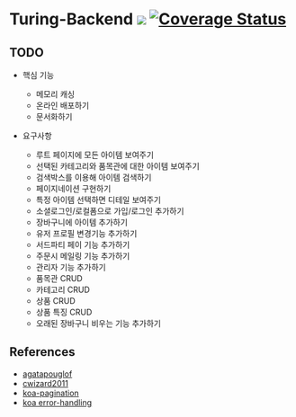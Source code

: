 # Turing-Backend ![](https://api.travis-ci.org/Yangeok/turing-back.svg?branch=master) [![Coverage Status](https://coveralls.io/repos/github/Yangeok/turing-back/badge.svg?branch=master)](https://coveralls.io/github/Yangeok/turing-back?branch=master)

## TODO

- 핵심 기능

  - 메모리 캐싱
  - 온라인 배포하기
  - 문서화하기

- 요구사항
  - 루트 페이지에 모든 아이템 보여주기
  - 선택된 카테고리와 품목관에 대한 아이템 보여주기
  - 검색박스를 이용해 아이템 검색하기
  - 페이지네이션 구현하기
  - 특정 아이템 선택하면 디테일 보여주기
  - 소셜로그인/로컬폼으로 가입/로그인 추가하기
  - 장바구니에 아이템 추가하기
  - 유저 프로필 변경기능 추가하기
  - 서드파티 페이 기능 추가하기
  - 주문시 메일링 기능 추가하기
  - 관리자 기능 추가하기
  - 품목관 CRUD
  - 카테고리 CRUD
  - 상품 CRUD
  - 상품 특징 CRUD
  - 오래된 장바구니 비우는 기능 추가하기

## References

- [agatapouglof](https://github.com/Yangeok/turinb-back-ref-01)
  <!-- (https://github.com/agatapouglof/turing-backend/blob/master/controllers/errors.js) -->
- [cwizard2011](https://github.com/Yangeok/turinb-back-ref-02)
  <!-- (https://github.com/cwizard2011/turing-shop/blob/master/server/helpers/mailer/Mailer.js) -->
- [koa-pagination](https://github.com/uphold/koa-pagination)
- [koa error-handling](https://github.com/koajs/koa/blob/master/docs/error-handling.md)
